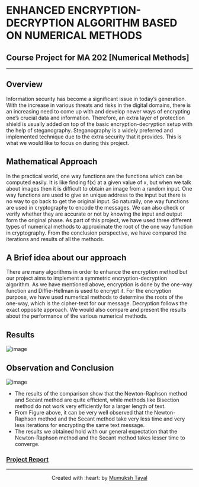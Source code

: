 # ENHANCED ENCRYPTION-DECRYPTION ALGORITHM BASED ON NUMERICAL METHODS

## Course Project for MA 202 [Numerical Methods]

***

## Overview

Information security has become a significant issue in today’s generation. With the increase in various threats and risks in the digital domains, there is an increasing need to come up with and develop newer ways of encrypting one’s crucial data and information. Therefore, an extra layer of protection shield is usually added on top of the basic encryption-decryption setup with the help of steganography. Steganography is a widely preferred and implemented technique due to the extra security that it provides. This is what we would like to focus on during this project.

## Mathematical Approach
In the practical world, one way functions are the functions which can be computed easily. It is like finding f(x) at a given value of x, but when we talk about images then it is difficult to obtain an image from a random input. One way functions are used to give an unique address to the input but there is no way to go back to get the original input. So naturally, one way functions are used in cryptography to encode the messages.
We can also check or verify whether they are accurate or not by knowing the input and output form the original phase. As part of this project, we have used three different types of numerical methods to approximate the root of the one way function in cryptography. From the conclusion perspective, we have compared the iterations and results of all the methods.

## A Brief idea about our approach

There are many algorithms in order to enhance the encryption method but our project aims to implement a symmetric encryption-decryption algorithm. As we have mentioned above, encryption is done by the one-way function and Diffie-Hellman is used to encrypt it.
For the encryption purpose, we have used numerical methods to determine the roots of the one-way, which is the cipher-text for our message. Decryption follows the exact opposite approach. We would also compare and present the results about the performance of the various numerical methods. 

## Results

![image](https://user-images.githubusercontent.com/72244706/167375616-b6afbc68-bfa0-438f-ba9b-ca3458d83bcd.png)


## Observation and Conclusion 

![image](https://user-images.githubusercontent.com/72244706/167375711-f3baf218-e97d-40b4-8fff-d4542aa237b7.png)
- The results of the comparison show that the Newton-Raphson method and Secant method are quite efficient, while methods like Bisection method do not work very efficiently for a larger length of text.
- From Figure above, it can be very well observed that the Newton-Raphson method and the Secant method take very less time and very less iterations for encrypting the same text message.
- The results we obtained hold with our general expectation that the Newton-Raphson method and the Secant method takes lesser time to converge.


### [Project Report](https://github.com/MumukshTayal/Enhanced_Encryption_Decryption/blob/main/Report.pdf)

***

<p align='center'>Created with :heart: by <a href="https://github.com/MumukshTayal">Mumuksh Tayal</a></p>
